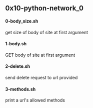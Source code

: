 ## 0x10-python-network_0
#### 0-body_size.sh
get size of body of site at first argument
#### 1-body.sh
GET body of site at first argument
#### 2-delete.sh
send delete request to url provided
#### 3-methods.sh
print a url's allowed methods
